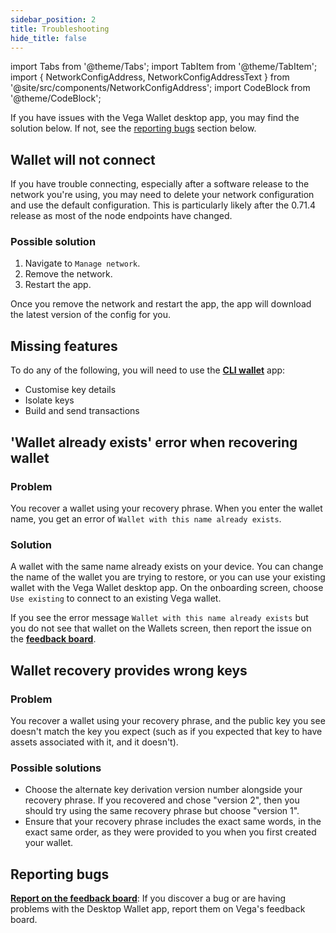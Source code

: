 ```yaml
---
sidebar_position: 2
title: Troubleshooting
hide_title: false
---
```

import Tabs from '@theme/Tabs';
import TabItem from '@theme/TabItem';
import { NetworkConfigAddress, NetworkConfigAddressText } from '@site/src/components/NetworkConfigAddress';
import CodeBlock from '@theme/CodeBlock';


If you have issues with the Vega Wallet desktop app, you may find the solution below. If not, see the [reporting bugs](#reporting-bugs) section below.

## Wallet will not connect
If you have trouble connecting, especially after a software release to the network you're using, you may need to delete your network configuration and use the default configuration. This is particularly likely after the 0.71.4 release as most of the node endpoints have changed.

### Possible solution
1. Navigate to `Manage network`.
2. Remove the network.
3. Restart the app.

Once you remove the network and restart the app, the app will download the latest version of the config for you.

## Missing features
To do any of the following, you will need to use the **[CLI wallet](../../cli-wallet)** app:
* Customise key details
* Isolate keys
* Build and send transactions 

## 'Wallet already exists' error when recovering wallet
### Problem
You recover a wallet using your recovery phrase. When you enter the wallet name, you get an error of `Wallet with this name already exists`. 

### Solution
A wallet with the same name already exists on your device. You can change the name of the wallet you are trying to restore, or you can use your existing wallet with the Vega Wallet desktop app. On the onboarding screen, choose `Use existing` to connect to an existing Vega wallet. 

If you see the error message `Wallet with this name already exists` but you do not see that wallet on the Wallets screen, then report the issue on the **[feedback board](https://github.com/vegaprotocol/feedback/discussions/)**. 

## Wallet recovery provides wrong keys 
### Problem
You recover a wallet using your recovery phrase, and the public key you see doesn't match the key you expect (such as if you expected that key to have assets associated with it, and it doesn't). 

### Possible solutions
* Choose the alternate key derivation version number alongside your recovery phrase. If you recovered and chose "version 2", then you should try using the same recovery phrase but choose "version 1".
* Ensure that your recovery phrase includes the exact same words, in the exact same order, as they were provided to you when you first created your wallet.

## Reporting bugs
**[Report on the feedback board](https://github.com/vegaprotocol/feedback/discussions/)**: If you discover a bug or are having problems with the Desktop Wallet app, report them on Vega's feedback board. 
